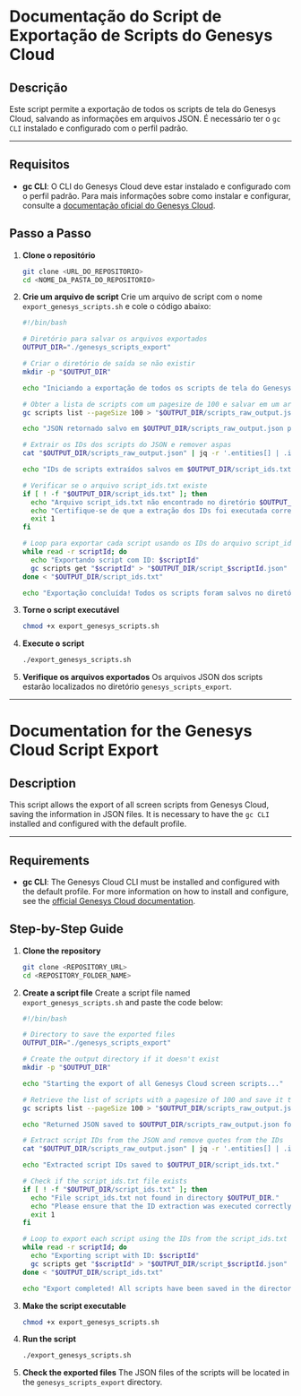 
# Documentação do Script de Exportação de Scripts do Genesys Cloud

## Descrição
Este script permite a exportação de todos os scripts de tela do Genesys Cloud, salvando as informações em arquivos JSON. É necessário ter o `gc CLI` instalado e configurado com o perfil padrão.

---

## Requisitos
- **gc CLI**: O CLI do Genesys Cloud deve estar instalado e configurado com o perfil padrão. Para mais informações sobre como instalar e configurar, consulte a [documentação oficial do Genesys Cloud](https://developer.genesys.cloud/).

## Passo a Passo

1. **Clone o repositório**
   ```bash
   git clone <URL_DO_REPOSITORIO>
   cd <NOME_DA_PASTA_DO_REPOSITORIO>
   ```

2. **Crie um arquivo de script**
   Crie um arquivo de script com o nome `export_genesys_scripts.sh` e cole o código abaixo:

   ```bash
   #!/bin/bash

   # Diretório para salvar os arquivos exportados
   OUTPUT_DIR="./genesys_scripts_export"

   # Criar o diretório de saída se não existir
   mkdir -p "$OUTPUT_DIR"

   echo "Iniciando a exportação de todos os scripts de tela do Genesys Cloud..."

   # Obter a lista de scripts com um pagesize de 100 e salvar em um arquivo JSON
   gc scripts list --pageSize 100 > "$OUTPUT_DIR/scripts_raw_output.json"

   echo "JSON retornado salvo em $OUTPUT_DIR/scripts_raw_output.json para análise."

   # Extrair os IDs dos scripts do JSON e remover aspas
   cat "$OUTPUT_DIR/scripts_raw_output.json" | jq -r '.entities[] | .id' > "$OUTPUT_DIR/script_ids.txt"

   echo "IDs de scripts extraídos salvos em $OUTPUT_DIR/script_ids.txt."

   # Verificar se o arquivo script_ids.txt existe
   if [ ! -f "$OUTPUT_DIR/script_ids.txt" ]; then
     echo "Arquivo script_ids.txt não encontrado no diretório $OUTPUT_DIR."
     echo "Certifique-se de que a extração dos IDs foi executada corretamente."
     exit 1
   fi

   # Loop para exportar cada script usando os IDs do arquivo script_ids.txt
   while read -r scriptId; do
     echo "Exportando script com ID: $scriptId"
     gc scripts get "$scriptId" > "$OUTPUT_DIR/script_$scriptId.json"
   done < "$OUTPUT_DIR/script_ids.txt"

   echo "Exportação concluída! Todos os scripts foram salvos no diretório: $OUTPUT_DIR"
   ```

3. **Torne o script executável**
   ```bash
   chmod +x export_genesys_scripts.sh
   ```

4. **Execute o script**
   ```bash
   ./export_genesys_scripts.sh
   ```

5. **Verifique os arquivos exportados**
   Os arquivos JSON dos scripts estarão localizados no diretório `genesys_scripts_export`.

---

# Documentation for the Genesys Cloud Script Export

## Description
This script allows the export of all screen scripts from Genesys Cloud, saving the information in JSON files. It is necessary to have the `gc CLI` installed and configured with the default profile.

---

## Requirements
- **gc CLI**: The Genesys Cloud CLI must be installed and configured with the default profile. For more information on how to install and configure, see the [official Genesys Cloud documentation](https://developer.genesys.cloud/).

## Step-by-Step Guide

1. **Clone the repository**
   ```bash
   git clone <REPOSITORY_URL>
   cd <REPOSITORY_FOLDER_NAME>
   ```

2. **Create a script file**
   Create a script file named `export_genesys_scripts.sh` and paste the code below:

   ```bash
   #!/bin/bash

   # Directory to save the exported files
   OUTPUT_DIR="./genesys_scripts_export"

   # Create the output directory if it doesn't exist
   mkdir -p "$OUTPUT_DIR"

   echo "Starting the export of all Genesys Cloud screen scripts..."

   # Retrieve the list of scripts with a pagesize of 100 and save it to a JSON file
   gc scripts list --pageSize 100 > "$OUTPUT_DIR/scripts_raw_output.json"

   echo "Returned JSON saved to $OUTPUT_DIR/scripts_raw_output.json for analysis."

   # Extract script IDs from the JSON and remove quotes from the IDs
   cat "$OUTPUT_DIR/scripts_raw_output.json" | jq -r '.entities[] | .id' > "$OUTPUT_DIR/script_ids.txt"

   echo "Extracted script IDs saved to $OUTPUT_DIR/script_ids.txt."

   # Check if the script_ids.txt file exists
   if [ ! -f "$OUTPUT_DIR/script_ids.txt" ]; then
     echo "File script_ids.txt not found in directory $OUTPUT_DIR."
     echo "Please ensure that the ID extraction was executed correctly."
     exit 1
   fi

   # Loop to export each script using the IDs from the script_ids.txt file
   while read -r scriptId; do
     echo "Exporting script with ID: $scriptId"
     gc scripts get "$scriptId" > "$OUTPUT_DIR/script_$scriptId.json"
   done < "$OUTPUT_DIR/script_ids.txt"

   echo "Export completed! All scripts have been saved in the directory: $OUTPUT_DIR"
   ```

3. **Make the script executable**
   ```bash
   chmod +x export_genesys_scripts.sh
   ```

4. **Run the script**
   ```bash
   ./export_genesys_scripts.sh
   ```

5. **Check the exported files**
   The JSON files of the scripts will be located in the `genesys_scripts_export` directory.
